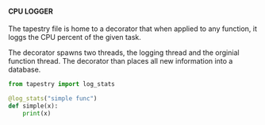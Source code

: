 #### CPU LOGGER

The tapestry file is home to a decorator that when applied to any function, it loggs the CPU percent
of the given task.

The decorator spawns two threads, the logging thread and the orginial function thread. The decorator than places all new information into a database.

```python
from tapestry import log_stats

@log_stats("simple func")
def simple(x):
    print(x)
```

